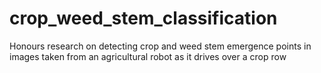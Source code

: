 # crop_weed_stem_classification
Honours research on detecting crop and weed stem emergence points in images taken from an agricultural robot as it drives over a crop row
